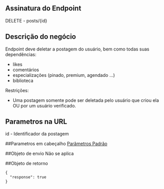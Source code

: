 ## Assinatura do Endpoint

DELETE - posts/{id}

## Descrição do negócio
Endpoint deve deletar a postagem do usuário, bem como todas suas dependências:
- likes
- comentários
- especializações (pinado, premium, agendado ...)
- biblioteca

Restrições:
- Uma postagem somente pode ser deletada pelo usuário que criou ela OU por um usuário verificado.

## Parametros na URL
id - Identificador da postagem

##Parametros em cabeçalho
[Parâmetros Padrão](/API-\(Endpoints\)/Parâmetros-Padrão)

##Objeto de envio
Não se aplica

##Objeto de retorno

```
{
  "response": true
}
```